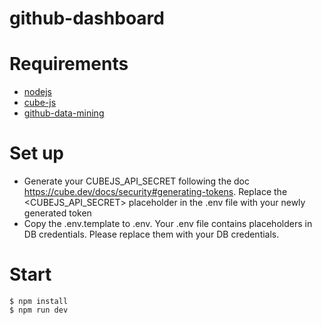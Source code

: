 # github-dashboard

# Requirements

- [nodejs](https://nodejs.org/en/download/package-manager)
- [cube-js](https://github.com/cube-js/cube.js#getting-started)
- [github-data-mining](https://github.com/mikeshng/github-data-mining)

# Set up

- Generate your CUBEJS_API_SECRET following the doc https://cube.dev/docs/security#generating-tokens. Replace the <CUBEJS_API_SECRET> placeholder in the .env file with your newly generated token
- Copy the .env.template to .env. Your .env file contains placeholders in DB credentials. Please replace them with your DB credentials.

# Start

```Shell
$ npm install
$ npm run dev
```
